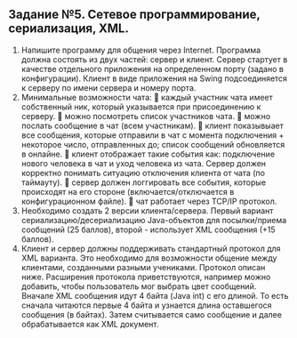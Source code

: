 ## Задание №5. Сетевое программирование, сериализация, XML.

1. Напишите программу для общения через Internet. Программа должна состоять из
двух частей: сервер и клиент. Сервер стартует в качестве отдельного приложения
на определенном порту (задано в конфигурации). Клиент в виде приложения на
Swing подсоединяется к серверу по имени сервера и номеру порта.
2. Минимальные возможности чата:
 каждый участник чата имеет собственный ник, который указывается при
присоединению к серверу.
 можно посмотреть список участников чата.
 можно послать сообщение в чат (всем участникам).
 клиент показывыает все сообщения, которые отправили в чат с момента
подключения + некоторое число, отправленных до; список сообщений
обновляется в онлайне.
 клиент отображает такие события как: подключение нового человека в чат и
уход человека из чата. Сервер должен корректно понимать ситуацию
отключения клиента от чата (по таймауту).
 сервер должен логгировать все события, которые происходят на его стороне
(включается/отключается в конфигурационном файле).
 чат работает через TCP/IP протокол.
3. Необходимо создать 2 версии клиента/сервера. Первый вариант
сериализацию/десериализацию Java-объектов для посылки/приема сообщений (25
баллов), второй - использует XML сообщения (+15 баллов).
4. Клиент и сервер должны поддерживать стандартный протокол для XML варианта.
Это необходимо для возможности общение между клиентами, созданными
разными учениками. Протокол описан ниже. Расширения протокола
приветствуются, например можно добавить, чтобы пользователь мог выбрать цвет
сообщений.
Вначале XML сообщения идут 4 байта (Java int) с его длиной. То есть сначала
читаются первые 4 байта и узнается длина оставшегося сообщения (в байтах).
Затем считывается само сообщение и далее обрабатывается как XML документ.
